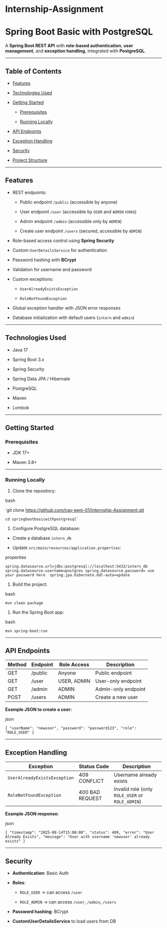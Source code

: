 # Internship-Assignment

Spring Boot Basic with PostgreSQL
=================================

A **Spring Boot REST API** with **role-based authentication**, **user management**, and **exception handling**, integrated with **PostgreSQL**.

* * * * *

**Table of Contents**
---------------------

-   [Features](#features)

-   [Technologies Used](#technologies-used)

-   [Getting Started](#getting-started)

    -   [Prerequisites](#prerequisites)

    -   [Running Locally](#running-locally)


-   [API Endpoints](#api-endpoints)

-   [Exception Handling](#exception-handling)

-   [Security](#security)

-   [Project Structure](#project-structure)


* * * * *

**Features**
------------

-   REST endpoints:

    -   Public endpoint `/public` (accessible by anyone)

    -   User endpoint `/user` (accessible by `USER` and `ADMIN` roles)

    -   Admin endpoint `/admin` (accessible only by `ADMIN`)

    -   Create user endpoint `/users` (secured, accessible by `ADMIN`)

-   Role-based access control using **Spring Security**

-   Custom `UserDetailsService` for authentication

-   Password hashing with **BCrypt**

-   Validation for username and password

-   Custom exceptions:

    -   `UserAlreadyExistsException`

    -   `RoleNotFoundException`

-   Global exception handler with JSON error responses

-   Database initialization with default users (`intern` and `admin`)


* * * * *

**Technologies Used**
---------------------

-   Java 17

-   Spring Boot 3.x

-   Spring Security

-   Spring Data JPA / Hibernate

-   PostgreSQL

-   Maven

-   Lombok

* * * * *

**Getting Started**
-------------------

### **Prerequisites**

-   JDK 17+

-   Maven 3.8+


* * * * *

### **Running Locally**

1.  Clone the repository:

bash


`git clone <https://github.com/nay-eem-01/Internship-Assignment.git>

    cd springbootbasicwithpostgresql` 

1.  Configure PostgreSQL database:

-   Create a database `intern_db`

-   Update `src/main/resources/application.properties`:

properties



`spring.datasource.url=jdbc:postgresql://localhost:5432/intern_db
 spring.datasource.username=postgres
 spring.datasource.password= use your password here 
 spring.jpa.hibernate.ddl-auto=update`

1.  Build the project:

bash

`mvn clean package`

1.  Run the Spring Boot app:

bash

`mvn spring-boot:run`

* * * * *

**API Endpoints**
-----------------

| Method | Endpoint | Role Access | Description |
| --- | --- | --- | --- |
| GET | /public | Anyone | Public endpoint |
| GET | /user | USER, ADMIN | User-only endpoint |
| GET | /admin | ADMIN | Admin-only endpoint |
| POST | /users | ADMIN | Create a new user |

**Example JSON to create a user:**

json


`{
  "userName": "newuser",
  "password": "password123",
  "role": "ROLE_USER"
}`

* * * * *

**Exception Handling**
----------------------

| Exception | Status Code | Description |
| --- | --- | --- |
| `UserAlreadyExistsException` | 409 CONFLICT | Username already exists |
| `RoleNotFoundException` | 400 BAD REQUEST | Invalid role (only `ROLE_USER` or `ROLE_ADMIN`) |

**Example JSON response:**

json


`{
  "timestamp": "2025-08-14T15:00:00",
  "status": 409,
  "error": "User Already Exists",
  "message": "User with username 'newuser' already exists"
}`

* * * * *

**Security**
------------

-   **Authentication**: Basic Auth

-   **Roles**:

    -   `ROLE_USER` → can access `/user`

    -   `ROLE_ADMIN` → can access `/user`, `/admin`, `/users`

-   **Password hashing**: BCrypt

-   **CustomUserDetailsService** to load users from DB
